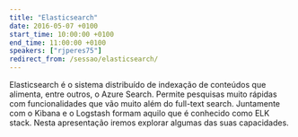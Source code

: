 ```yaml
---
title: "Elasticsearch"
date: 2016-05-07 +0100
start_time: 10:00:00 +0100
end_time: 11:00:00 +0100
speakers: ["rjperes75"]
redirect_from: /sessao/elasticsearch/
---
```

Elasticsearch é o sistema distribuído de indexação de conteúdos que alimenta, entre outros, o Azure Search. Permite pesquisas muito rápidas com funcionalidades que vão muito além do full-text search. Juntamente com o Kibana e o Logstash formam aquilo que é conhecido como ELK stack. Nesta apresentação iremos explorar algumas das suas capacidades.


